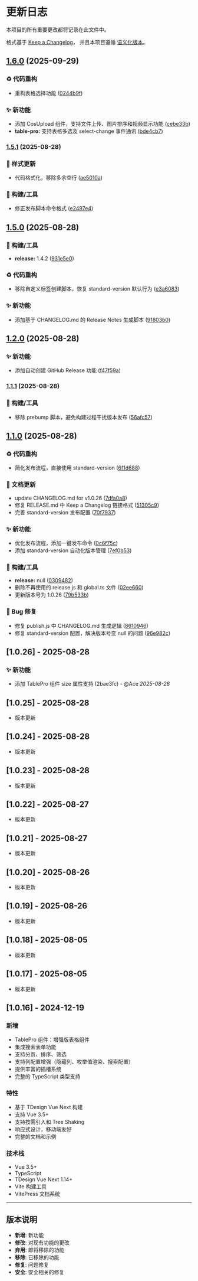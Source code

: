 # 更新日志

本项目的所有重要更改都将记录在此文件中。

格式基于 [Keep a Changelog](https://keepachangelog.com/zh-CN/1.0.0/)，
并且本项目遵循 [语义化版本](https://semver.org/lang/zh-CN/)。


## [1.6.0](https://github.com/laicui/t-design-pro/compare/v1.5.1...v1.6.0) (2025-09-29)


### ♻️ 代码重构

* 重构表格选择功能 ([0244b9f](https://github.com/laicui/t-design-pro/commit/0244b9fcf2ad930d9390fafc7510cfd8da4b587c))


### ✨ 新功能

* 添加 CosUpload 组件，支持文件上传、图片排序和视频显示功能 ([cebe33b](https://github.com/laicui/t-design-pro/commit/cebe33b34f01392569a24cd0e3735a77e6077dba))
* **table-pro:** 支持表格多选及 select-change 事件通讯 ([bde4cb7](https://github.com/laicui/t-design-pro/commit/bde4cb741333b689e8b107c976d2458e84a9ccbd))

### [1.5.1](https://github.com/laicui/t-design-pro/compare/v1.5.0...v1.5.1) (2025-08-28)


### 💄 样式更新

* 代码格式化，移除多余空行 ([ae5010a](https://github.com/laicui/t-design-pro/commit/ae5010a431611e19248f8c378fbf3fa2aa42358a))


### 🔧 构建/工具

* 修正发布脚本命令格式 ([e2497e4](https://github.com/laicui/t-design-pro/commit/e2497e424250cc267a6a0e9dbc07e1915b560f89))

## [1.5.0](https://github.com/laicui/t-design-pro/compare/v1.4.2...v1.5.0) (2025-08-28)


### 🔧 构建/工具

* **release:** 1.4.2 ([931e5e0](https://github.com/laicui/t-design-pro/commit/931e5e06d4a5769f9b00f653b4a51f11bb9c4b38))


### ♻️ 代码重构

* 移除自定义标签创建脚本，恢复 standard-version 默认行为 ([e3a6083](https://github.com/laicui/t-design-pro/commit/e3a6083f95f84f20089d9838855c4ef083f4b4c1))


### ✨ 新功能

* 添加基于 CHANGELOG.md 的 Release Notes 生成脚本 ([91803b0](https://github.com/laicui/t-design-pro/commit/91803b050f3d6821187227267e423b1207e3e635))

## [1.2.0](https://github.com/laicui/t-design-pro/compare/v1.1.1...v1.2.0) (2025-08-28)


### ✨ 新功能

* 添加自动创建 GitHub Release 功能 ([f47f59a](https://github.com/laicui/t-design-pro/commit/f47f59a21af74d7cb48d23024d1573433433b587))

### [1.1.1](https://github.com/laicui/t-design-pro/compare/v1.1.0...v1.1.1) (2025-08-28)


### 🔧 构建/工具

* 移除 prebump 脚本，避免构建过程干扰版本发布 ([56afc57](https://github.com/laicui/t-design-pro/commit/56afc5712caf9e362738943060d370c2186e0eeb))

## [1.1.0](https://github.com/laicui/t-design-pro/compare/v1.0.26...v1.1.0) (2025-08-28)


### ♻️ 代码重构

* 简化发布流程，直接使用 standard-version ([6f1d688](https://github.com/laicui/t-design-pro/commit/6f1d688eff450d3f03d8666f4caa87bb7cf42afa))


### 📝 文档更新

* update CHANGELOG.md for v1.0.26 ([7dfa0a8](https://github.com/laicui/t-design-pro/commit/7dfa0a8f9c405b1c5d5bb0bcb6a3127b5d52b843))
* 修复 RELEASE.md 中 Keep a Changelog 链接格式 ([51305c9](https://github.com/laicui/t-design-pro/commit/51305c9e6004a553b5ae29835665f2d3e3daca15))
* 完善 standard-version 发布配置 ([70f7937](https://github.com/laicui/t-design-pro/commit/70f79375babfcd510070e64283acc607b002dbc7))


### ✨ 新功能

* 优化发布流程，添加一键发布命令 ([0c6f75c](https://github.com/laicui/t-design-pro/commit/0c6f75c7b17605159df6bb840af7405d2694ac7d))
* 添加 standard-version 自动化版本管理 ([7ef0b53](https://github.com/laicui/t-design-pro/commit/7ef0b53aa347669defaa98cf7a76c5f2397d6975))


### 🔧 构建/工具

* **release:** null ([0309482](https://github.com/laicui/t-design-pro/commit/0309482fcfb1b220b226031c84fda225c7563e13))
* 删除不再使用的 release.js 和 global.ts 文件 ([02ee660](https://github.com/laicui/t-design-pro/commit/02ee660785b2bc81afb2154b3a08bab09c817221))
* 更新版本号为 1.0.26 ([79b533b](https://github.com/laicui/t-design-pro/commit/79b533ba66d4748e33098e4a4da8e353c07d93f1))


### 🐛 Bug 修复

* 修复 publish.js 中 CHANGELOG.md 生成逻辑 ([8610946](https://github.com/laicui/t-design-pro/commit/8610946e92d19ed1ed582681542fec68af1f09a7))
* 修复 standard-version 配置，解决版本号变 null 的问题 ([96e982c](https://github.com/laicui/t-design-pro/commit/96e982c7853e2b20dbf667708eb9c2a85f69a81f))

## [1.0.26] - 2025-08-28

### ✨ 新功能

- 添加 TablePro 组件 size 属性支持 (2bae3fc) - @Ace _2025-08-28_

## [1.0.25] - 2025-08-28

- 版本更新

## [1.0.24] - 2025-08-28

- 版本更新

## [1.0.23] - 2025-08-28

- 版本更新

## [1.0.22] - 2025-08-27

- 版本更新

## [1.0.21] - 2025-08-27

- 版本更新

## [1.0.20] - 2025-08-26

- 版本更新

## [1.0.19] - 2025-08-26

- 版本更新

## [1.0.18] - 2025-08-05

- 版本更新

## [1.0.17] - 2025-08-05

- 版本更新

## [1.0.16] - 2024-12-19

### 新增

- TablePro 组件：增强版表格组件
- 集成搜索表单功能
- 支持分页、排序、筛选
- 支持列配置增强（隐藏列、枚举值渲染、搜索配置）
- 提供丰富的插槽系统
- 完整的 TypeScript 类型支持

### 特性

- 基于 TDesign Vue Next 构建
- 支持 Vue 3.5+
- 支持按需引入和 Tree Shaking
- 响应式设计，移动端友好
- 完整的文档和示例

### 技术栈

- Vue 3.5+
- TypeScript
- TDesign Vue Next 1.14+
- Vite 构建工具
- VitePress 文档系统

---

## 版本说明

- **新增**: 新功能
- **修改**: 对现有功能的更改
- **弃用**: 即将移除的功能
- **移除**: 已移除的功能
- **修复**: 问题修复
- **安全**: 安全相关的修复
